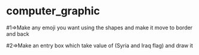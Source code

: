 # computer_graphic
#1=>Make any emoji you want using the shapes and make it move to border and back 


#2=>Make an entry box which take value of (Syria and Iraq flag) and draw it 

